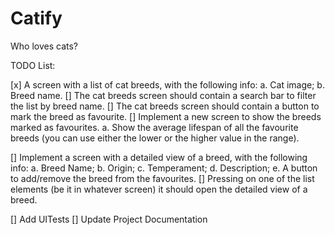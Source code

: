 # Catify
Who loves cats?

TODO List:

[x] A screen with a list of cat breeds, with the following info:
    a. Cat image;
    b. Breed name.
[] The cat breeds screen should contain a search bar to filter the list by breed name.
[] The cat breeds screen should contain a button to mark the breed as favourite.
[] Implement a new screen to show the breeds marked as favourites.
    a. Show the average lifespan of all the favourite breeds (you can use either
    the lower or the higher value in the range).

[] Implement a screen with a detailed view of a breed, with the following info:
    a. Breed Name;
    b. Origin;
    c. Temperament;
    d. Description;
    e. A button to add/remove the breed from the favourites.
[] Pressing on one of the list elements (be it in whatever screen) it should open the
detailed view of a breed.

[] Add UITests
[] Update Project Documentation
